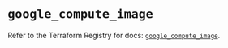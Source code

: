 # `google_compute_image`

Refer to the Terraform Registry for docs: [`google_compute_image`](https://registry.terraform.io/providers/hashicorp/google/5.13.0/docs/resources/compute_image).
